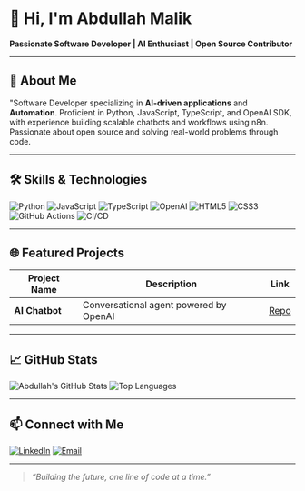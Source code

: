 
# 👋 Hi, I'm Abdullah Malik

**Passionate Software Developer | AI Enthusiast | Open Source Contributor**

---

## 🚀 About Me

"Software Developer specializing in **AI-driven applications** and **Automation**. Proficient in Python, JavaScript, TypeScript, and OpenAI SDK, with experience building scalable chatbots and workflows using n8n. Passionate about open source and solving real-world problems through code.

---

## 🛠️ Skills & Technologies

![Python](https://img.shields.io/badge/-Python-blue?style=flat-square&logo=python) 
![JavaScript](https://img.shields.io/badge/-JavaScript-yellow?style=flat-square&logo=javascript)
![TypeScript](https://img.shields.io/badge/-TypeScript-blue?style=flat-square&logo=typescript)
![OpenAI](https://img.shields.io/badge/-OpenAI-23213c?style=flat-square&logo=openai)
![HTML5](https://img.shields.io/badge/-HTML5-orange?style=flat-square&logo=html5)
![CSS3](https://img.shields.io/badge/-CSS3-blue?style=flat-square&logo=css3)
![GitHub Actions](https://img.shields.io/badge/-GitHub_Actions-2088FF?style=flat-square&logo=github-actions)
![CI/CD](https://img.shields.io/badge/-CI/CD-informational?style=flat-square)

---

## 🌐 Featured Projects

| Project Name          | Description                              | Link                                                         |
|-----------------------|------------------------------------------|--------------------------------------------------------------|
| **AI Chatbot**        | Conversational agent powered by OpenAI    | [Repo](https://github.com/AbdullahMalik17/)        
---

## 📈 GitHub Stats

![Abdullah's GitHub Stats](https://github-readme-stats.vercel.app/api?username=AbdullahMalik17&show_icons=true&theme=radical)
![Top Languages](https://github-readme-stats.vercel.app/api/top-langs/?username=AbdullahMalik17&layout=compact&theme=radical)

---



## 📫 Connect with Me

[![LinkedIn](https://img.shields.io/badge/-LinkedIn-blue?style=flat-square&logo=linkedin)](www.linkedin.com/in/muhammad-abdullah-athar)
[![Email](https://img.shields.io/badge/-Email-red?style=flat-square&logo=gmail)](mailto:muhammadabdullah51700@gmail.com)

---

> _“Building the future, one line of code at a time.”_



<!--
**AbdullahMalik17/AbdullahMalik17** is a ✨ _special_ ✨ repository because its `README.md` (this file) appears on your GitHub profile.

Here are some ideas to get you started:

- 🔭 I’m currently working on ...
- 🌱 I’m currently learning ...
- 👯 I’m looking to collaborate on ...
- 🤔 I’m looking for help with ...
- 💬 Ask me about ...
- 📫 How to reach me: ...
- 😄 Pronouns: ...
- ⚡ Fun fact: ...
-->
